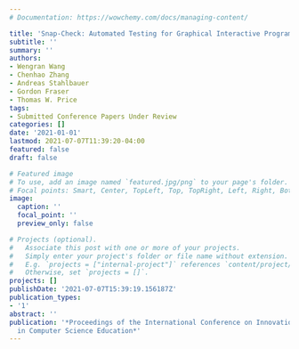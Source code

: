 ```yaml
---
# Documentation: https://wowchemy.com/docs/managing-content/

title: 'Snap-Check: Automated Testing for Graphical Interactive Programs'
subtitle: ''
summary: ''
authors:
- Wengran Wang
- Chenhao Zhang
- Andreas Stahlbauer
- Gordon Fraser
- Thomas W. Price
tags:
- Submitted Conference Papers Under Review
categories: []
date: '2021-01-01'
lastmod: 2021-07-07T11:39:20-04:00
featured: false
draft: false

# Featured image
# To use, add an image named `featured.jpg/png` to your page's folder.
# Focal points: Smart, Center, TopLeft, Top, TopRight, Left, Right, BottomLeft, Bottom, BottomRight.
image:
  caption: ''
  focal_point: ''
  preview_only: false

# Projects (optional).
#   Associate this post with one or more of your projects.
#   Simply enter your project's folder or file name without extension.
#   E.g. `projects = ["internal-project"]` references `content/project/deep-learning/index.md`.
#   Otherwise, set `projects = []`.
projects: []
publishDate: '2021-07-07T15:39:19.156187Z'
publication_types:
- '1'
abstract: ''
publication: '*Proceedings of the International Conference on Innovation and Technology
  in Computer Science Education*'
---
```

